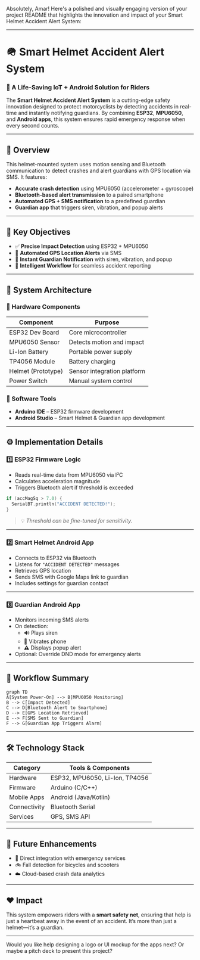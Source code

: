 Absolutely, Amar! Here's a polished and visually engaging version of your project README that highlights the innovation and impact of your Smart Helmet Accident Alert System:

---

# 🪖 Smart Helmet Accident Alert System

### 🚦 A Life-Saving IoT + Android Solution for Riders

The **Smart Helmet Accident Alert System** is a cutting-edge safety innovation designed to protect motorcyclists by detecting accidents in real-time and instantly notifying guardians. By combining **ESP32**, **MPU6050**, and **Android apps**, this system ensures rapid emergency response when every second counts.

---

## 📌 Overview

This helmet-mounted system uses motion sensing and Bluetooth communication to detect crashes and alert guardians with GPS location via SMS. It features:

- **Accurate crash detection** using MPU6050 (accelerometer + gyroscope)
- **Bluetooth-based alert transmission** to a paired smartphone
- **Automated GPS + SMS notification** to a predefined guardian
- **Guardian app** that triggers siren, vibration, and popup alerts

---

## 🎯 Key Objectives

- ✅ **Precise Impact Detection** using ESP32 + MPU6050
- 📍 **Automated GPS Location Alerts** via SMS
- 📳 **Instant Guardian Notification** with siren, vibration, and popup
- 🧠 **Intelligent Workflow** for seamless accident reporting

---

## 🧱 System Architecture

### 🔩 Hardware Components

| Component              | Purpose                                      |
|------------------------|----------------------------------------------|
| ESP32 Dev Board        | Core microcontroller                         |
| MPU6050 Sensor         | Detects motion and impact                    |
| Li-Ion Battery         | Portable power supply                        |
| TP4056 Module          | Battery charging                             |
| Helmet (Prototype)     | Sensor integration platform                  |
| Power Switch           | Manual system control                        |

### 🧰 Software Tools

- **Arduino IDE** – ESP32 firmware development
- **Android Studio** – Smart Helmet & Guardian app development

---

## ⚙️ Implementation Details

### 1️⃣ ESP32 Firmware Logic

- Reads real-time data from MPU6050 via I²C
- Calculates acceleration magnitude
- Triggers Bluetooth alert if threshold is exceeded

```cpp
if (accMagSq > 7.0) {
  SerialBT.println("ACCIDENT DETECTED!");
}
```

> 💡 *Threshold can be fine-tuned for sensitivity.*

---

### 2️⃣ Smart Helmet Android App

- Connects to ESP32 via Bluetooth
- Listens for `"ACCIDENT DETECTED"` messages
- Retrieves GPS location
- Sends SMS with Google Maps link to guardian
- Includes settings for guardian contact

---

### 3️⃣ Guardian Android App

- Monitors incoming SMS alerts
- On detection:
  - 🔊 Plays siren
  - 📳 Vibrates phone
  - ⚠️ Displays popup alert
- Optional: Override DND mode for emergency alerts

---

## 🔄 Workflow Summary

```mermaid
graph TD
A[System Power-On] --> B[MPU6050 Monitoring]
B --> C[Impact Detected]
C --> D[Bluetooth Alert to Smartphone]
D --> E[GPS Location Retrieved]
E --> F[SMS Sent to Guardian]
F --> G[Guardian App Triggers Alarm]
```

---

## 🛠️ Technology Stack

| Category     | Tools & Components                          |
|--------------|---------------------------------------------|
| Hardware     | ESP32, MPU6050, Li-Ion, TP4056              |
| Firmware     | Arduino (C/C++)                             |
| Mobile Apps  | Android (Java/Kotlin)                       |
| Connectivity | Bluetooth Serial                            |
| Services     | GPS, SMS API                                |

---

## 🚀 Future Enhancements

- 🔗 Direct integration with emergency services
- 🚲 Fall detection for bicycles and scooters
- ☁️ Cloud-based crash data analytics

---

## ❤️ Impact

This system empowers riders with a **smart safety net**, ensuring that help is just a heartbeat away in the event of an accident. It’s more than just a helmet—it’s a guardian.

---

Would you like help designing a logo or UI mockup for the apps next? Or maybe a pitch deck to present this project?
